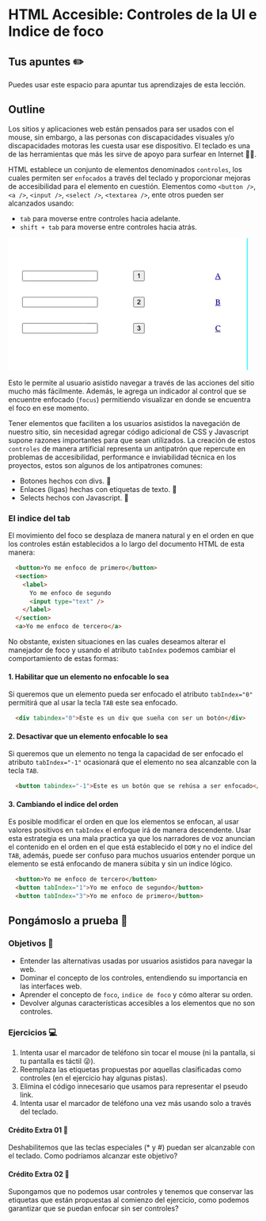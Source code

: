 # HTML Accesible: Controles de la UI e Indice de foco

## Tus apuntes ✏️

Puedes usar este espacio para apuntar tus aprendizajes de esta lección.


## Outline

Los sitios y aplicaciones web están pensados para ser usados con el mouse, sin embargo, a las personas con discapacidades visuales y/o discapacidades motoras les cuesta usar ese dispositivo. El teclado es una de las herramientas que más les sirve de apoyo para surfear en Internet 🏄‍♀️.

HTML establece un conjunto de elementos denominados `controles`, los cuales permiten ser `enfocados` a través del teclado y proporcionar mejoras de accesibilidad para el elemento en cuestión. Elementos como `<button />`, `<a />`, `<input />`, `<select />`, `<textarea />`, ente otros pueden ser alcanzados usando:

- `tab` para moverse entre controles hacia adelante.
- `shift + tab` para moverse entre controles hacia atrás.


![Conjunto de inputs, botones y enlaces siendo enfocados hacia adelante y hacia atrás](./assets/focus.gif)

Esto le permite al usuario asistido navegar a través de las acciones del sitio mucho más fácilmente. Además, le agrega un indicador al control que se encuentre enfocado (`focus`) permitiendo visualizar en donde se encuentra el foco en ese momento.

Tener elementos que faciliten a los usuarios asistidos la navegación de nuestro sitio, sin necesidad agregar código adicional de CSS y Javascript supone razones importantes para que sean utilizados. La creación de estos `controles` de manera artificial representa un antipatrón que repercute en problemas de accesibilidad, performance e inviabilidad técnica en los proyectos, estos son algunos de los antipatrones comunes:

- Botones hechos con divs. 🚫
- Enlaces (ligas) hechas con etiquetas de texto. 🚫
- Selects hechos con Javascript. 🚫


### El indice del tab

El movimiento del foco se desplaza de manera natural y en el orden en que los controles están establecidos a lo largo del documento HTML de esta manera:

```html
  <button>Yo me enfoco de primero</button>
  <section>
    <label>
      Yo me enfoco de segundo
      <input type="text" />
    </label>
  </section>
  <a>Yo me enfoco de tercero</a>
```

No obstante, existen situaciones en las cuales deseamos alterar el manejador de foco y usando el atributo `tabIndex` podemos cambiar el comportamiento de estas formas:

#### 1. Habilitar que un elemento no enfocable lo sea

Si queremos que un elemento pueda ser enfocado el atributo `tabIndex="0"` permitirá que al usar la tecla `TAB` este sea enfocado.

```html
  <div tabindex="0">Este es un div que sueña con ser un botón</div>
```

#### 2. Desactivar que un elemento enfocable lo sea

Si queremos que un elemento no tenga la capacidad de ser enfocado el atributo `tabIndex="-1"` ocasionará que el elemento no sea alcanzable con la tecla `TAB`.

```html
  <button tabindex="-1">Este es un botón que se rehúsa a ser enfocado</button>
```

#### 3. Cambiando el indice del orden

Es posible modificar el orden en que los elementos se enfocan, al usar valores positivos en `tabIndex` el enfoque irá de manera descendente. Usar esta estrategia es una mala practica ya que los narradores de voz anuncian el contenido en el orden en el que está establecido el `DOM` y no el indice del `TAB`, además, puede ser confuso para muchos usuarios entender porque un elemento se está enfocando de manera súbita y sin un indice lógico.

```html
  <button>Yo me enfoco de tercero</button>
  <button tabIndex="1">Yo me enfoco de segundo</button>
  <button tabIndex="3">Yo me enfoco de primero</button>
```

## Pongámoslo a prueba 💪

### Objetivos 🎯
- Entender las alternativas usadas por usuarios asistidos para navegar la web.
- Dominar el concepto de los controles, entendiendo su importancia en las interfaces web.
- Aprender el concepto de `foco`, `indice de foco` y cómo alterar su orden.
- Devolver algunas características accesibles a los elementos que no son controles.

### Ejercicios 💻

1. Intenta usar el marcador de teléfono sin tocar el mouse (ni la pantalla, si tu pantalla es táctil 😜).
2. Reemplaza las etiquetas propuestas por aquellas clasificadas como controles (en el ejercicio hay algunas pistas).
3. Elimina el código innecesario que usamos para representar el pseudo link.
3. Intenta usar el marcador de teléfono una vez más usando solo a través del teclado.

#### Crédito Extra 01 👑

Deshabilitemos que las teclas especiales (* y #) puedan ser alcanzable con el teclado. Como podríamos alcanzar este objetivo?

#### Crédito Extra 02 👑

Supongamos que no podemos usar controles y tenemos que conservar las etiquetas que están propuestas al comienzo del ejercicio, como podemos garantizar que se puedan enfocar sin ser controles?
